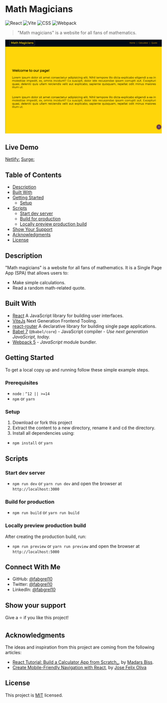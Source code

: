 # Math Magicians

![React](https://img.shields.io/badge/-React-61DAFB?logo=react&logoColor=white&style=for-the-badge)
![Vite](https://img.shields.io/badge/-Vite-646CFF?logo=vite&logoColor=white&style=for-the-badge)
![CSS](https://img.shields.io/badge/-CSS3-1572B6?logo=CSS3&logoColor=white&style=for-the-badge)
![Webpack](https://img.shields.io/badge/-Webpack-8DD6F9?logo=webpack&logoColor=white&style=for-the-badge)

> "Math magicians" is a website for all fans of mathematics.

![screenshot](./app_screenshot.gif)

## Live Demo

[Netlify:](https://fabgrel10-math-magicians.netlify.app/)
[Surge:](https://math-magicians.surge.sh/)

## Table of Contents

- [Description](#description)
- [Built With](#built-with)
- [Getting Started](#getting-started)
  - [Setup](#setup)
- [Scripts](#scripts)
  - [Start dev server](#start-dev-server)
  - [Build for production](#Build-for-production)
  - [Locally preview production build](#Locally-preview-production-build)
- [Show Your Support](#how-your-support)
- [Acknowledgments](#acknowledgments)
- [License](#license)

## Description

"Math magicians" is a website for all fans of mathematics. It is a Single Page App (SPA) that allows users to:

- Make simple calculations.
- Read a random math-related quote.

## Built With

- [React](https://vitejs.dev/) A JavaScript library for building user interfaces.
- [ViteJs](https://vitejs.dev/) Next Generation Frontend Tooling.
- [react-router](https://reactrouter.com/) A declarative library for building single page applications.
- [Babel 7](https://github.com/babel/babel) (`@babel/core`) - JavaScript compiler - _Use next generation JavaScript, today._
- [Webpack 5](https://github.com/webpack/webpack) - _JavaScript_ module bundler.

## Getting Started

To get a local copy up and running follow these simple example steps.

### Prerequisites

- `node` : `^12 || >=14`
- `npm` or `yarn`

### Setup

1. Download or fork this project
2. Extract the content to a new directory, rename it and cd the directory.
3. Install all dependencies using:

- `npm install` or `yarn`

## Scripts

### Start dev server

- `npm run dev` or `yarn run dev` and open the browser at `http://localhost:3000`

### Build for production

- `npm run build` or `yarn run build`

### Locally preview production build

After creating the production build, run:

- `npm run preview` or `yarn run preview` and open the browser at `http://localhost:5000`

## Connect With Me

- GitHub: [@fabgrel10](https://github.com/fabgrel10)
- Twitter: [@fabgrel10](https://twitter.com/fabgrel10)
- LinkedIn: [@fabgrel10](https://www.linkedin.com/in/fabgrel10/)

## Show your support

Give a ⭐️ if you like this project!

## Acknowledgments

The ideas and inspiration from this project are coming from the following articles:

- [React Tutorial: Build a Calculator App from Scratch\_](https://www.sitepoint.com/react-tutorial-build-calculator-app/), by [Madars Biss](https://www.sitepoint.com/author/mbiss/).
- [Create Mobile-Friendly Navigation with React](https://jfelix.info/blog/create-a-mobile-friendly-navigation-with-react), by [Jose Felix Oliva](https://twitter.com/Jose_R_Felix)

## License

This project is [MIT](./MIT.md) licensed.

